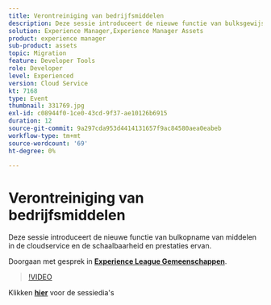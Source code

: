 ```yaml
---
title: Verontreiniging van bedrijfsmiddelen
description: Deze sessie introduceert de nieuwe functie van bulksgewijs innemen van middelen in de cloudservice en de schaalbaarheid en prestaties ervan. Deze sessie is afgeleverd als onderdeel van de Adobe Developers Live Content-gebeurtenis.
solution: Experience Manager,Experience Manager Assets
product: experience manager
sub-product: assets
topic: Migration
feature: Developer Tools
role: Developer
level: Experienced
version: Cloud Service
kt: 7168
type: Event
thumbnail: 331769.jpg
exl-id: c08944f0-1ce0-43cd-9f37-ae10126b6915
duration: 12
source-git-commit: 9a297cda953d4414131657f9ac84580aea0eabeb
workflow-type: tm+mt
source-wordcount: '69'
ht-degree: 0%

---
```


# Verontreiniging van bedrijfsmiddelen

Deze sessie introduceert de nieuwe functie van bulkopname van middelen in de cloudservice en de schaalbaarheid en prestaties ervan.

Doorgaan met gesprek in **[Experience League Gemeenschappen](https://adobe.ly/36Yd3v6)**.

>[!VIDEO](https://video.tv.adobe.com/v/331769/?quality=12&learn=on&hidetitle=true)

Klikken **[hier](/help/adobe-developers-live/assets/asset-bulk-ingestion.pdf)** voor de sessiedia&#39;s
